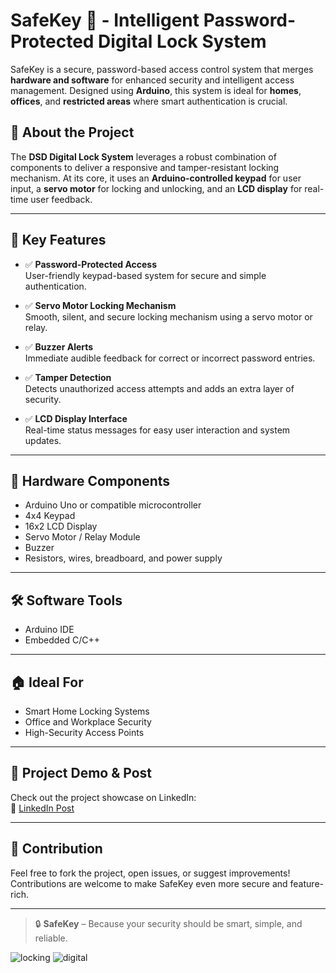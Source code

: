 # SafeKey 🔐 - Intelligent Password-Protected Digital Lock System

SafeKey is a secure, password-based access control system that merges **hardware and software** for enhanced security and intelligent access management. Designed using **Arduino**, this system is ideal for **homes**, **offices**, and **restricted areas** where smart authentication is crucial.

## 🚪 About the Project

The **DSD Digital Lock System** leverages a robust combination of components to deliver a responsive and tamper-resistant locking mechanism. At its core, it uses an **Arduino-controlled keypad** for user input, a **servo motor** for locking and unlocking, and an **LCD display** for real-time user feedback.

---

## 🚀 Key Features

- ✅ **Password-Protected Access**  
  User-friendly keypad-based system for secure and simple authentication.

- ✅ **Servo Motor Locking Mechanism**  
  Smooth, silent, and secure locking mechanism using a servo motor or relay.

- ✅ **Buzzer Alerts**  
  Immediate audible feedback for correct or incorrect password entries.

- ✅ **Tamper Detection**  
  Detects unauthorized access attempts and adds an extra layer of security.

- ✅ **LCD Display Interface**  
  Real-time status messages for easy user interaction and system updates.

---

## 🔧 Hardware Components

- Arduino Uno or compatible microcontroller
- 4x4 Keypad
- 16x2 LCD Display
- Servo Motor / Relay Module
- Buzzer
- Resistors, wires, breadboard, and power supply

---

## 🛠️ Software Tools

- Arduino IDE
- Embedded C/C++

---

## 🏠 Ideal For

- Smart Home Locking Systems  
- Office and Workplace Security  
- High-Security Access Points

---

## 📸 Project Demo & Post

Check out the project showcase on LinkedIn:  
🔗 [LinkedIn Post](https://www.linkedin.com/posts/aditi-singh-9ba2201a4_digitallock-smartsecurity-iot-activity-7313629932717264898-sveS?utm_source=share&utm_medium=member_desktop&rcm=ACoAAC-6_54BonneYn9qQHrq_D2sYakbq75Tdc8)

---


## 🤝 Contribution

Feel free to fork the project, open issues, or suggest improvements! Contributions are welcome to make SafeKey even more secure and feature-rich.

---

> 🔒 **SafeKey** – Because your security should be smart, simple, and reliable.

![locking](https://github.com/user-attachments/assets/2550788c-b7fe-45cd-8664-bcfc5fabc950)
![digital](https://github.com/user-attachments/assets/1466cc46-43c1-440e-b599-89eab7273479)
